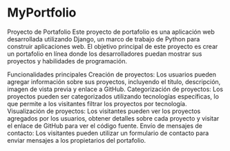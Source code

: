 # MyPortfolio

Proyecto de Portafolio
Este proyecto de portafolio es una aplicación web desarrollada utilizando Django, un marco de trabajo de Python para construir aplicaciones web.
El objetivo principal de este proyecto es crear un portafolio en línea donde los desarrolladores puedan mostrar sus proyectos y habilidades de programación.

Funcionalidades principales
Creación de proyectos: Los usuarios pueden agregar información sobre sus proyectos, incluyendo el título, descripción, imagen de vista previa y enlace a GitHub.
Categorización de proyectos: Los proyectos pueden ser categorizados utilizando tecnologías específicas, lo que permite a los visitantes filtrar los proyectos por tecnología.
Visualización de proyectos: Los visitantes pueden ver los proyectos agregados por los usuarios, obtener detalles sobre cada proyecto y visitar el enlace de GitHub para ver el código fuente.
Envío de mensajes de contacto: Los visitantes pueden utilizar un formulario de contacto para enviar mensajes a los propietarios del portafolio.
